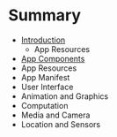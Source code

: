 # Summary

* [Introduction](README.md)
   * App Resources
* [App Components](chapter1.md)
* App Resources
* App Manifest
* User Interface
* Animation and Graphics
* Computation
* Media and Camera
* Location and Sensors

